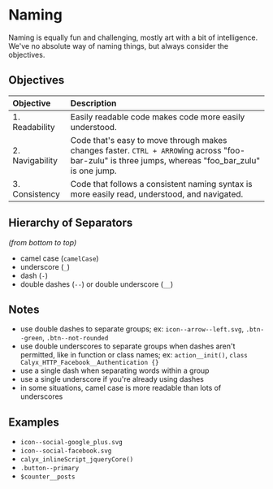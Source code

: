 # Naming

Naming is equally fun and challenging, mostly art with a bit of intelligence. We've no absolute way of naming things, but always consider the objectives.

## Objectives

|Objective|Description|
|:--|:--|
|1. Readability|Easily readable code makes code more easily understood.|
|2. Navigability|Code that's easy to move through makes changes faster. `CTRL + ARROW`ing across "foo-bar-zulu" is three jumps, whereas "foo_bar_zulu" is one jump.|
|3. Consistency|Code that follows a consistent naming syntax is more easily read, understood, and navigated.|

## Hierarchy of Separators
*(from bottom to top)*

- camel case (`camelCase`)
- underscore (`_`)
- dash (`-`)
- double dashes (`--`) or double underscore (`__`)

## Notes

- use double dashes to separate groups; ex: `icon--arrow--left.svg`, `.btn--green`, `.btn--not-rounded`
- use double underscores to separate groups when dashes aren't permitted, like in function or class names; ex: `action__init()`, `class Calyx_HTTP_Facebook__Authentication {}`
- use a single dash when separating words within a group
- use a single underscore if you're already using dashes
- in some situations, camel case is more readable than lots of underscores

## Examples

- `icon--social-google_plus.svg`
- `icon--social-facebook.svg`
- `calyx_inlineScript_jqueryCore()`
- `.button--primary`
- `$counter__posts`